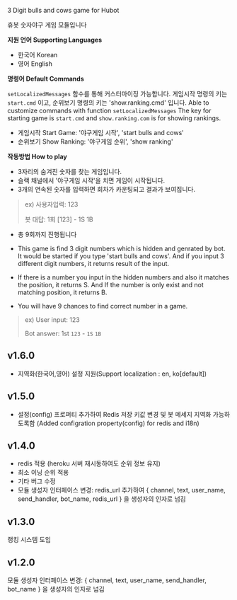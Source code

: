 3 Digit bulls and cows game for Hubot

휴봇 숫자야구 게임 모듈입니다


**지원 언어 Supporting Languages**

- 한국어 Korean
- 영어 English


**명령어 Default Commands**

`setLocalizedMessages` 함수를 통해 커스터마이징 가능합니다. 게임시작 명령의 키는 `start.cmd` 이고, 순위보기 명령의 키는 'show.ranking.cmd' 입니다. 
Able to customize commands with function `setLocalizedMessages` The key for starting game is `start.cmd` and `show.ranking.com` is for showing rankings.

- 게임시작 Start Game: '야구게임 시작', 'start bulls and cows' 
- 순위보기 Show Ranking: '야구게임 순위', 'show ranking'


**작동방법 How to play**

- 3자리의 숨겨진 숫자를 찾는 게임입니다. 
- 슬랙 채널에서 '야구게임 시작'을 치면 게임이 시작됩니다. 
- 3개의 연속된 숫자를 입력하면 회차가 카운팅되고 결과가 보여집니다. 
> ex) 
> 사용자입력:
> 123
>
> 봇 대답:
> 1회 [123] - 1S 1B

- 총 9회까지 진행됩니다


- This game is find 3 digit numbers which is hidden and genrated by bot. It would be started if you type 'start bulls and cows'. And if you input 3 different digit numbers, it returns result of the input. 
- If there is a number you input in the hidden numbers and also it matches the position, it returns S. And If the number is only exist and not matching position, it returns B. 
- You will have 9 chances to find correct number in a game.

> ex) 
> User input:
> 123
>
> Bot answer:
> 1st `123` - `1S` `1B`



v1.6.0
------

- 지역화(한국어,영어) 설정 지원(Support localization : en, ko[default])



v1.5.0
-------

- 설정(config) 프로퍼티 추가하여 Redis 저장 키값 변경 및 봇 메세지 지역화 가능하도록함
(Added configration property(config) for redis and i18n)


v1.4.0
-------

- redis 적용 (heroku 서버 재시동하여도 순위 정보 유지)
- 최소 이닝 순위 적용
- 기타 버그 수정
- 모듈 생성자 인터페이스 변경: redis_url 추가하여 { channel, text, user_name, send_handler, bot_name, redis_url } 을 생성자의 인자로 넘김



v1.3.0
-------

랭킹 시스템 도입



v1.2.0
------

모듈 생성자 인터페이스 변경:
{ channel, text, user_name, send_handler, bot_name } 을 생성자의 인자로 넘김






